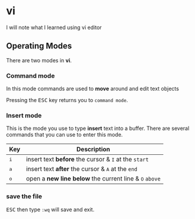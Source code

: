 # vi

I will note what I learned using vi editor

## Operating Modes

There are two modes in **vi**.

### Command mode

In this mode commands are used to **move** around and edit text objects

Pressing the <kbd>ESC</kbd> key returns you to `command mode`.

### Insert mode

This is the mode you use to type **insert** text into a buffer. There are several commands that you can use to enter this mode.

| Key | Description |
| ------ | ----------- |
| <kbd>i</kbd> | insert text **before** the cursor & <kbd>I</kbd> at the `start` |
| <kbd>a</kbd> | insert text **after** the cursor & <kbd>A</kbd> at the `end` |
| <kbd>o</kbd> | open a **new line below** the current line & <kbd>O</kbd> `above`|

### save the file

<kbd>ESC</kbd> then type `:wq` will save and exit.
